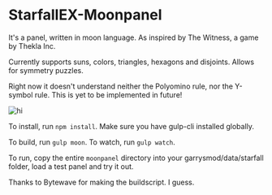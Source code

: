# StarfallEX-Moonpanel
It's a panel, written in moon language. As inspired by The Witness, a game by Thekla Inc.

Currently supports suns, colors, triangles, hexagons and disjoints. Allows for symmetry puzzles. 

Right now it doesn't understand neither the Polyomino rule, nor the Y-symbol rule. This is yet to be implemented in future!

![hi](https://media.discordapp.net/attachments/439029143078830081/587952524376408080/unknown.png)

To install, run `npm install`.
Make sure you have gulp-cli installed globally.

To build, run `gulp moon`.
To watch, run `gulp watch`.

To run, copy the entire `moonpanel` directory into your garrysmod/data/starfall folder, load a test panel and try it out.

Thanks to Bytewave for making the buildscript.
I guess.
